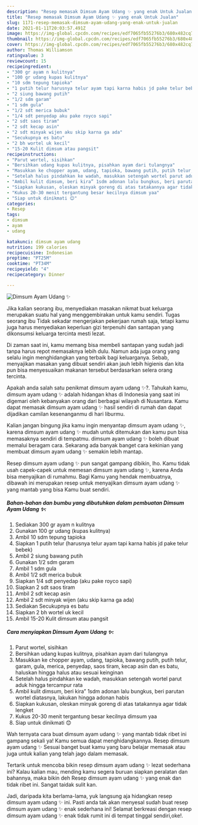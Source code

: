 ```yaml
---
description: "Resep memasak Dimsum Ayam Udang ✨ yang enak Untuk Jualan"
title: "Resep memasak Dimsum Ayam Udang ✨ yang enak Untuk Jualan"
slug: 1171-resep-memasak-dimsum-ayam-udang-yang-enak-untuk-jualan
date: 2021-01-11T20:03:57.491Z
image: https://img-global.cpcdn.com/recipes/edf7065fb55276b3/680x482cq70/dimsum-ayam-udang-✨-foto-resep-utama.jpg
thumbnail: https://img-global.cpcdn.com/recipes/edf7065fb55276b3/680x482cq70/dimsum-ayam-udang-✨-foto-resep-utama.jpg
cover: https://img-global.cpcdn.com/recipes/edf7065fb55276b3/680x482cq70/dimsum-ayam-udang-✨-foto-resep-utama.jpg
author: Thomas Williamson
ratingvalue: 3
reviewcount: 15
recipeingredient:
- "300 gr ayam n kulitnya"
- "100 gr udang kupas kulitnya"
- "10 sdm tepung tapioka"
- "1 putih telur harusnya telur ayam tapi karna habis jd pake telur bebek"
- "2 siung bawang putih"
- "1/2 sdm garam"
- "1 sdm gula"
- "1/2 sdt merica bubuk"
- "1/4 sdt penyedap aku pake royco sapi"
- "2 sdt saos tiram"
- "2 sdt kecap asin"
- "2 sdt minyak wijen aku skip karna ga ada"
- "Secukupnya es batu"
- "2 bh wortel uk kecil"
- "15-20 Kulit dimsum atau pangsit"
recipeinstructions:
- "Parut wortel, sisihkan"
- "Bersihkan udang kupas kulitnya, pisahkan ayam dari tulangnya"
- "Masukkan ke chopper ayam, udang, tapioka, bawang putih, putih telur, garam, gula, merica, penyedap, saos tiram, kecap asin dan es batu, haluskan hingga halus atau sesuai keinginan"
- "Setelah halus pindahkan ke wadah, masukkan setengah wortel parut aduk hingga tercampur rata"
- "Ambil kulit dimsum, beri kira” 1sdm adonan lalu bungkus, beri parutan wortel diatasnya, lakukan hingga adonan habis"
- "Siapkan kukusan, oleskan minyak goreng di atas tatakannya agar tidak lengket"
- "Kukus 20-30 menit tergantung besar kecilnya dimsum yaa"
- "Siap untuk dinikmati 😊"
categories:
- Resep
tags:
- dimsum
- ayam
- udang

katakunci: dimsum ayam udang 
nutrition: 199 calories
recipecuisine: Indonesian
preptime: "PT25M"
cooktime: "PT34M"
recipeyield: "4"
recipecategory: Dinner

---
```



![Dimsum Ayam Udang ✨](https://img-global.cpcdn.com/recipes/edf7065fb55276b3/680x482cq70/dimsum-ayam-udang-✨-foto-resep-utama.jpg)

Jika kalian seorang ibu, menyediakan masakan nikmat buat keluarga merupakan suatu hal yang menggembirakan untuk kamu sendiri. Tugas seorang ibu Tidak sekadar mengerjakan pekerjaan rumah saja, tetapi kamu juga harus menyediakan keperluan gizi terpenuhi dan santapan yang dikonsumsi keluarga tercinta mesti lezat.

Di zaman  saat ini, kamu memang bisa membeli santapan yang sudah jadi tanpa harus repot memasaknya lebih dulu. Namun ada juga orang yang selalu ingin menghidangkan yang terbaik bagi keluarganya. Sebab, menyajikan masakan yang dibuat sendiri akan jauh lebih higienis dan kita pun bisa menyesuaikan makanan tersebut berdasarkan selera orang tercinta. 



Apakah anda salah satu penikmat dimsum ayam udang ✨?. Tahukah kamu, dimsum ayam udang ✨ adalah hidangan khas di Indonesia yang saat ini digemari oleh kebanyakan orang dari berbagai wilayah di Nusantara. Kamu dapat memasak dimsum ayam udang ✨ hasil sendiri di rumah dan dapat dijadikan camilan kesenanganmu di hari liburmu.

Kalian jangan bingung jika kamu ingin menyantap dimsum ayam udang ✨, karena dimsum ayam udang ✨ mudah untuk ditemukan dan kamu pun bisa memasaknya sendiri di tempatmu. dimsum ayam udang ✨ boleh dibuat memalui beragam cara. Sekarang ada banyak banget cara kekinian yang membuat dimsum ayam udang ✨ semakin lebih mantap.

Resep dimsum ayam udang ✨ pun sangat gampang dibikin, lho. Kamu tidak usah capek-capek untuk memesan dimsum ayam udang ✨, karena Anda bisa menyajikan di rumahmu. Bagi Kamu yang hendak membuatnya, dibawah ini merupakan resep untuk menyajikan dimsum ayam udang ✨ yang mantab yang bisa Kamu buat sendiri.

<!--inarticleads1-->

##### Bahan-bahan dan bumbu yang dibutuhkan dalam pembuatan Dimsum Ayam Udang ✨:

1. Sediakan 300 gr ayam n kulitnya
1. Gunakan 100 gr udang (kupas kulitnya)
1. Ambil 10 sdm tepung tapioka
1. Siapkan 1 putih telur (harusnya telur ayam tapi karna habis jd pake telur bebek)
1. Ambil 2 siung bawang putih
1. Gunakan 1/2 sdm garam
1. Ambil 1 sdm gula
1. Ambil 1/2 sdt merica bubuk
1. Siapkan 1/4 sdt penyedap (aku pake royco sapi)
1. Siapkan 2 sdt saos tiram
1. Ambil 2 sdt kecap asin
1. Ambil 2 sdt minyak wijen (aku skip karna ga ada)
1. Sediakan Secukupnya es batu
1. Siapkan 2 bh wortel uk kecil
1. Ambil 15-20 Kulit dimsum atau pangsit




<!--inarticleads2-->

##### Cara menyiapkan Dimsum Ayam Udang ✨:

1. Parut wortel, sisihkan
1. Bersihkan udang kupas kulitnya, pisahkan ayam dari tulangnya
1. Masukkan ke chopper ayam, udang, tapioka, bawang putih, putih telur, garam, gula, merica, penyedap, saos tiram, kecap asin dan es batu, haluskan hingga halus atau sesuai keinginan
1. Setelah halus pindahkan ke wadah, masukkan setengah wortel parut aduk hingga tercampur rata
1. Ambil kulit dimsum, beri kira” 1sdm adonan lalu bungkus, beri parutan wortel diatasnya, lakukan hingga adonan habis
1. Siapkan kukusan, oleskan minyak goreng di atas tatakannya agar tidak lengket
1. Kukus 20-30 menit tergantung besar kecilnya dimsum yaa
1. Siap untuk dinikmati 😊




Wah ternyata cara buat dimsum ayam udang ✨ yang mantab tidak ribet ini gampang sekali ya! Kamu semua dapat menghidangkannya. Resep dimsum ayam udang ✨ Sesuai banget buat kamu yang baru belajar memasak atau juga untuk kalian yang telah jago dalam memasak.

Tertarik untuk mencoba bikin resep dimsum ayam udang ✨ lezat sederhana ini? Kalau kalian mau, mending kamu segera buruan siapkan peralatan dan bahannya, maka bikin deh Resep dimsum ayam udang ✨ yang enak dan tidak ribet ini. Sangat taidak sulit kan. 

Jadi, daripada kita berlama-lama, yuk langsung aja hidangkan resep dimsum ayam udang ✨ ini. Pasti anda tak akan menyesal sudah buat resep dimsum ayam udang ✨ enak sederhana ini! Selamat berkreasi dengan resep dimsum ayam udang ✨ enak tidak rumit ini di tempat tinggal sendiri,oke!.

